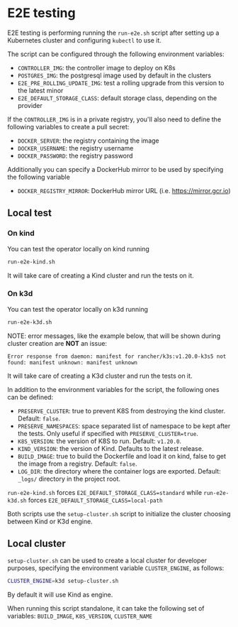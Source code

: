 # E2E testing

E2E testing is performing running the `run-e2e.sh` script after setting
up a Kubernetes cluster and configuring `kubectl` to use it.

The script can be configured through the following environment variables:

* `CONTROLLER_IMG`: the controller image to deploy on K8s
* `POSTGRES_IMG`: the postgresql image used by default in the clusters
* `E2E_PRE_ROLLING_UPDATE_IMG`: test a rolling upgrade from this version to the
     latest minor
* `E2E_DEFAULT_STORAGE_CLASS`: default storage class, depending on the provider

If the `CONTROLLER_IMG` is in a private registry, you'll also need to define
the following variables to create a pull secret:

* `DOCKER_SERVER`: the registry containing the image
* `DOCKER_USERNAME`: the registry username
* `DOCKER_PASSWORD`: the registry password

Additionally you can specify a DockerHub mirror to be used by
specifying the following variable

* `DOCKER_REGISTRY_MIRROR`: DockerHub mirror URL (i.e. https://mirror.gcr.io)

## Local test

### On kind

You can test the operator locally on kind running

``` bash
run-e2e-kind.sh
```

It will take care of creating a Kind cluster and run the tests on it.

### On k3d

You can test the operator locally on k3d running

``` bash
run-e2e-k3d.sh
```

NOTE: error messages, like the example below, that will be shown during cluster creation are **NOT** an issue:

```
Error response from daemon: manifest for rancher/k3s:v1.20.0-k3s5 not found: manifest unknown: manifest unknown
```

It will take care of creating a K3d cluster and run the tests on it.

In addition to the environment variables for the script,
the following ones can be defined:

* `PRESERVE_CLUSTER`: true to prevent K8S from destroying the kind cluster.
    Default: `false`.
* `PRESERVE_NAMESPACES`: space separated list of namespace to be kept after
  the tests. Only useful if specified with `PRESERVE_CLUSTER=true`.
* `K8S_VERSION`: the version of K8S to run. Default: `v1.20.0`.
* `KIND_VERSION`: the version of Kind. Defaults to the latest release.
* `BUILD_IMAGE`: true to build the Dockerfile and load it on kind,
    false to get the image from a registry. Default: `false`.
* `LOG_DIR`: the directory where the container logs are exported. Default:
    `_logs/` directory in the project root.

`run-e2e-kind.sh` forces `E2E_DEFAULT_STORAGE_CLASS=standard` while `run-e2e-k3d.sh` forces `E2E_DEFAULT_STORAGE_CLASS=local-path`

Both scripts use the `setup-cluster.sh` script to initialize the cluster
choosing between Kind or K3d engine.

## Local cluster

`setup-cluster.sh` can be used to create a local cluster for developer
purposes, specifying the environment variable `CLUSTER_ENGINE`, as
follows:

``` bash
CLUSTER_ENGINE=k3d setup-cluster.sh
```
By default it will use Kind as engine.

When running this script standalone, it can take the following set of variables: `BUILD_IMAGE`, `K8S_VERSION`, `CLUSTER_NAME`
